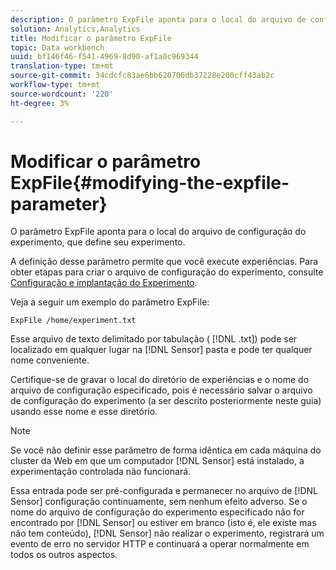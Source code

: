 ```yaml
---
description: O parâmetro ExpFile aponta para o local do arquivo de configuração do experimento, que define seu experimento.
solution: Analytics,Analytics
title: Modificar o parâmetro ExpFile
topic: Data workbench
uuid: bf146f46-f541-4969-8d90-af1a0c969344
translation-type: tm+mt
source-git-commit: 34cdcfc83ae6bb620706db37228e200cff43ab2c
workflow-type: tm+mt
source-wordcount: '220'
ht-degree: 3%

---
```



# Modificar o parâmetro ExpFile{#modifying-the-expfile-parameter}

O parâmetro ExpFile aponta para o local do arquivo de configuração do experimento, que define seu experimento.

A definição desse parâmetro permite que você execute experiências. Para obter etapas para criar o arquivo de configuração do experimento, consulte [Configuração e implantação do Experimento](../../../home/c-undst-ctrld-exp/t-crt-ctrld-exp/c-cnfg-dply-exp.md#concept-50f1de0242904698937bb72b3ea1b429).

Veja a seguir um exemplo do parâmetro ExpFile:

```
ExpFile /home/experiment.txt
```

Esse arquivo de texto delimitado por tabulação ( [!DNL .txt]) pode ser localizado em qualquer lugar na [!DNL Sensor] pasta e pode ter qualquer nome conveniente.

Certifique-se de gravar o local do diretório de experiências e o nome do arquivo de configuração especificado, pois é necessário salvar o arquivo de configuração do experimento (a ser descrito posteriormente neste guia) usando esse nome e esse diretório.

>[!NOTE]
>
>Se você não definir esse parâmetro de forma idêntica em cada máquina do cluster da Web em que um computador [!DNL Sensor] está instalado, a experimentação controlada não funcionará.

Essa entrada pode ser pré-configurada e permanecer no arquivo de [!DNL Sensor] configuração continuamente, sem nenhum efeito adverso. Se o nome do arquivo de configuração do experimento especificado não for encontrado por [!DNL Sensor] ou estiver em branco (isto é, ele existe mas não tem conteúdo), [!DNL Sensor] não realizar o experimento, registrará um evento de erro no servidor HTTP e continuará a operar normalmente em todos os outros aspectos.
